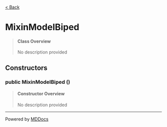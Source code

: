 [< Back](README.md)
# MixinModelBiped #
>#### Class Overview ####
>No description provided
## Constructors ##
### public MixinModelBiped () ###
>#### Constructor Overview ####
>No description provided
>

---
Powered by [MDDocs](https://github.com/VRCube/MDDocs)